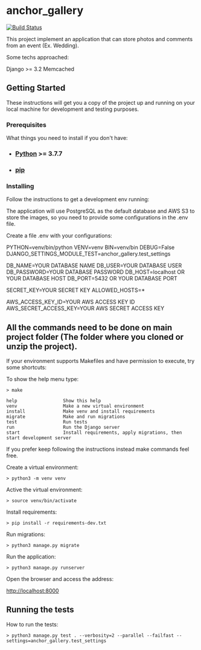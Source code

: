 # anchor_gallery

[![Build Status](https://travis-ci.com/ivcmartello/registrobrepp.svg?branch=master)](https://travis-ci.com/ivcmartello/anchor_gallery.svg?token=YxevxaQeJibtDDNh8ij8&branch=main)

This project implement an application that can store photos and comments from an event (Ex. Wedding).

Some techs approached:

Django >= 3.2
Memcached

## Getting Started

These instructions will get you a copy of the project up and running on your local machine for development and testing purposes.

### Prerequisites

What things you need to install if you don't have:

- ### [Python](https://github.com/pyenv/pyenv) >= 3.7.7

- ### [pip](https://pip.pypa.io/en/stable/installing/)

### Installing

Follow the instructions to get a development env running:

The application will use PostgreSQL as the default database and AWS S3 to store the images, so you need to provide some configurations in the .env file.

Create a file .env with your configurations:

PYTHON=venv/bin/python
VENV=venv
BIN=venv/bin
DEBUG=False
DJANGO_SETTINGS_MODULE_TEST=anchor_gallery.test_settings

DB_NAME=YOUR DATABASE NAME
DB_USER=YOUR DATABASE USER
DB_PASSWORD=YOUR DATABASE PASSWORD
DB_HOST=localhost OR YOUR DATABASE HOST
DB_PORT=5432 OR YOUR DATABASE PORT

SECRET_KEY=YOUR SECRET KEY
ALLOWED_HOSTS=\*

AWS_ACCESS_KEY_ID=YOUR AWS ACCESS KEY ID
AWS_SECRET_ACCESS_KEY=YOUR AWS SECRET ACCESS KEY

## **All the commands need to be done on main project folder (The folder where you cloned or unzip the project).**

If your environment supports Makefiles and have permission to execute, try some shortcuts:

To show the help menu type:

```
> make
```

```
help                 Show this help
venv                 Make a new virtual environment
install              Make venv and install requirements
migrate              Make and run migrations
test                 Run tests
run                  Run the Django server
start                Install requirements, apply migrations, then start development server
```

If you prefer keep following the instructions instead make commands feel free.

Create a virtual environment:

```
> python3 -m venv venv
```

Active the virtual environment:

```
> source venv/bin/activate
```

Install requirements:

```
> pip install -r requirements-dev.txt
```

Run migrations:

```
> python3 manage.py migrate
```

Run the application:

```
> python3 manage.py runserver
```

Open the browser and access the address:

<http://localhost:8000>

## Running the tests

How to run the tests:

```
> python3 manage.py test . --verbosity=2 --parallel --failfast --settings=anchor_gallery.test_settings
```
